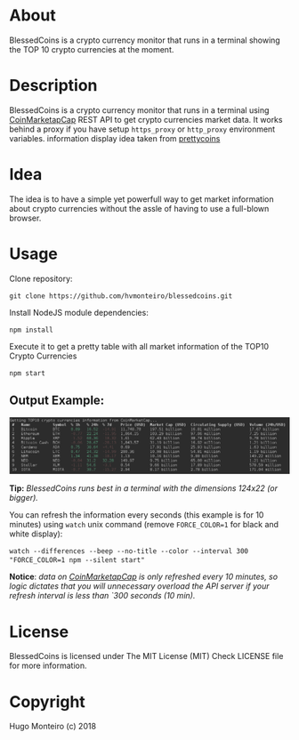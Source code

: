 # About
BlessedCoins is a crypto currency monitor that runs in a terminal showing the TOP 10 crypto currencies at the moment.


# Description
BlessedCoins is a crypto currency monitor that runs in a terminal using [CoinMarketapCap](http://www.coinmarketcap.com) REST API to get crypto currencies market data.
It works behind a proxy if you have setup `https_proxy` or `http_proxy` environment variables.
information display idea taken from [prettycoins](https://github.com/tiaanduplessis/prettycoins/)


# Idea
The idea is to have a simple yet powerfull way to get market information about crypto currencies without the assle of having to use a full-blown browser.


# Usage
Clone repository:
```
git clone https://github.com/hvmonteiro/blessedcoins.git
```

Install NodeJS module dependencies:
```
npm install
```

Execute it to get a pretty table with all market information of the TOP10 Crypto Currencies
```
npm start
```

## Output Example:
![](images/output-example.png?raw=true)

**Tip:** *BlessedCoins runs best in a terminal with the dimensions 124x22 (or bigger).*

You can refresh the information every <n> seconds (this example is for 10 minutes) using `watch` unix command (remove `FORCE_COLOR=1` for black and white display):
```
watch --differences --beep --no-title --color --interval 300 "FORCE_COLOR=1 npm --silent start"
```

**Notice**: *data on [CoinMarketapCap](http://www.coinmarketcap.com) is only refreshed every 10 minutes, so logic dictates that you will unnecessary overload the API server if your refresh interval is less than `300 seconds (10 min).*


# License
BlessedCoins is licensed under The MIT License (MIT)
Check LICENSE file for more information.


# Copyright
Hugo Monteiro (c) 2018

